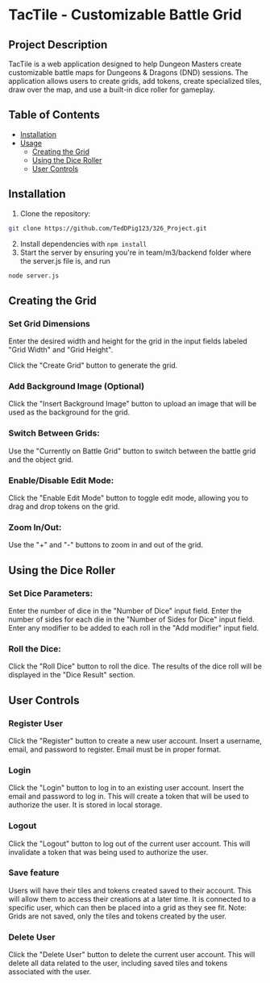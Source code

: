 # TacTile - Customizable Battle Grid

## Project Description

TacTile is a web application designed to help Dungeon Masters create customizable battle maps for Dungeons & Dragons (DND) sessions. The application allows users to create grids, add tokens, create specialized tiles, draw over the map, and use a built-in dice roller for gameplay.

## Table of Contents

- [Installation](#installation)
- [Usage](#usage)
  - [Creating the Grid](#creating-the-grid)
  - [Using the Dice Roller](#using-the-dice-roller)
  - [User Controls](#user-controls)

## Installation

1. Clone the repository: 
```sh
git clone https://github.com/TedDPig123/326_Project.git 
```
2. Install dependencies with ```npm install```
3. Start the server by ensuring you're in team/m3/backend folder where the server.js file is, and run 
```sh 
node server.js
```

## Creating the Grid
### Set Grid Dimensions
Enter the desired width and height for the grid in the input fields labeled "Grid Width" and "Grid Height".

Click the "Create Grid" button to generate the grid.
### Add Background Image (Optional)
Click the "Insert Background Image" button to upload an image that will be used as the background for the grid.
### Switch Between Grids:
Use the "Currently on Battle Grid" button to switch between the battle grid and the object grid.
### Enable/Disable Edit Mode:
Click the "Enable Edit Mode" button to toggle edit mode, allowing you to drag and drop tokens on the grid.
### Zoom In/Out:
Use the "+" and "-" buttons to zoom in and out of the grid.

## Using the Dice Roller
### Set Dice Parameters:
Enter the number of dice in the "Number of Dice" input field.
Enter the number of sides for each die in the "Number of Sides for Dice" input field.
Enter any modifier to be added to each roll in the "Add modifier" input field.
### Roll the Dice:
Click the "Roll Dice" button to roll the dice.
The results of the dice roll will be displayed in the "Dice Result" section.

## User Controls
### Register User
Click the "Register" button to create a new user account. Insert a username, email, and password to register. Email must be in proper format. 
### Login
Click the "Login" button to log in to an existing user account. Insert the email and password to log in. This will create a token that will be used to authorize the user. It is stored in local storage.
### Logout
Click the "Logout" button to log out of the current user account. This will invalidate a token that was being used to authorize the user.
### Save feature
Users will have their tiles and tokens created saved to their account. This will allow them to access their creations at a later time. It is connected to a specific user, which can then be placed into a grid as they see fit. Note: Grids are not saved, only the tiles and tokens created by the user.
### Delete User
Click the "Delete User" button to delete the current user account. This will delete all data related to the user, including saved tiles and tokens associated with the user. 